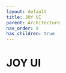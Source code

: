 ```yaml
---
layout: default
title: JOY UI
parent: Architecture
nav_order: 9
has_children: true
---
```


# JOY UI
